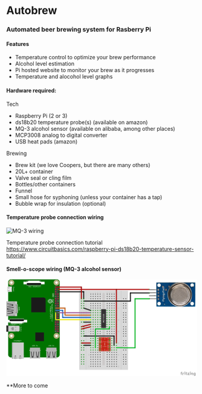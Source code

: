 <h1>Autobrew</h1>
<h3>Automated beer brewing system for Rasberry Pi</h3>

<h4>Features</h4>

- Temperature control to optimize your brew performance
- Alcohol level estimation
- Pi hosted website to monitor your brew as it progresses
 - Temperature and alocohol level graphs

<h4>Hardware required:</h4>

Tech
- Raspberry Pi (2 or 3)
- ds18b20 temperature probe(s) (available on amazon)
- MQ-3 alcohol sensor (available on alibaba, among other places)
- MCP3008 analog to digital converter
- USB heat pads (amazon)

Brewing
- Brew kit (we love Coopers, but there are many others)
- 20L+ container
- Valve seal or cling film
- Bottles/other containers
- Funnel
- Small hose for syphoning (unless your container has a tap)
- Bubble wrap for insulation (optional)

<h4>Temperature probe connection wiring</h4>

![MQ-3 wiring](https://www.circuitbasics.com/wp-content/uploads/2016/03/Raspberry-Pi-DS18B20-768x337.png)

Temperature probe connection tutorial
https://www.circuitbasics.com/raspberry-pi-ds18b20-temperature-sensor-tutorial/


<h4>Smell-o-scope wiring (MQ-3 alcohol sensor)</h4>

![MQ-3 wiring](/images/mq3-connection.png)


**More to come
